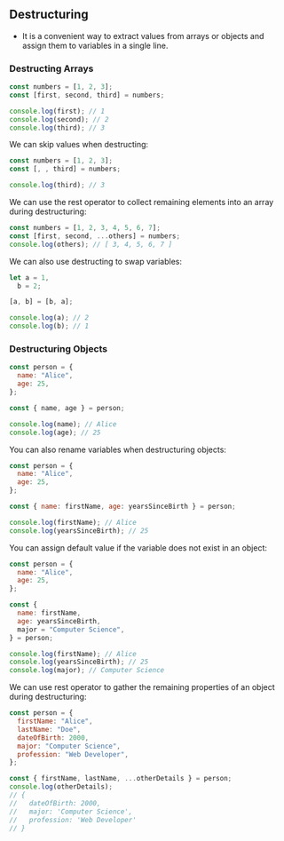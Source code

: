 ## Destructuring

- It is a convenient way to extract values from arrays or objects and assign them to variables in a single line.

### Destructing Arrays

```js
const numbers = [1, 2, 3];
const [first, second, third] = numbers;

console.log(first); // 1
console.log(second); // 2
console.log(third); // 3
```

We can skip values when destructing:

```js
const numbers = [1, 2, 3];
const [, , third] = numbers;

console.log(third); // 3
```

We can use the rest operator to collect remaining elements into an array during destructuring:

```js
const numbers = [1, 2, 3, 4, 5, 6, 7];
const [first, second, ...others] = numbers;
console.log(others); // [ 3, 4, 5, 6, 7 ]
```

We can also use destructing to swap variables:

```js
let a = 1,
  b = 2;

[a, b] = [b, a];

console.log(a); // 2
console.log(b); // 1
```

### Destructuring Objects

```js
const person = {
  name: "Alice",
  age: 25,
};

const { name, age } = person;

console.log(name); // Alice
console.log(age); // 25
```

You can also rename variables when destructuring objects:

```js
const person = {
  name: "Alice",
  age: 25,
};

const { name: firstName, age: yearsSinceBirth } = person;

console.log(firstName); // Alice
console.log(yearsSinceBirth); // 25
```

You can assign default value if the variable does not exist in an object:

```js
const person = {
  name: "Alice",
  age: 25,
};

const {
  name: firstName,
  age: yearsSinceBirth,
  major = "Computer Science",
} = person;

console.log(firstName); // Alice
console.log(yearsSinceBirth); // 25
console.log(major); // Computer Science
```

We can use rest operator to gather the remaining properties of an object during destructuring:

```js
const person = {
  firstName: "Alice",
  lastName: "Doe",
  dateOfBirth: 2000,
  major: "Computer Science",
  profession: "Web Developer",
};

const { firstName, lastName, ...otherDetails } = person;
console.log(otherDetails);
// {
//   dateOfBirth: 2000,
//   major: 'Computer Science',
//   profession: 'Web Developer'
// }
```
